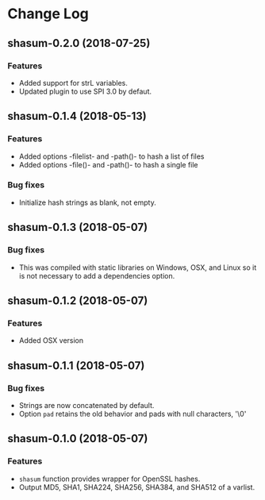 Change Log
==========

## shasum-0.2.0 (2018-07-25)

### Features

- Added support for strL variables.
- Updated plugin to use SPI 3.0 by defaut.

## shasum-0.1.4 (2018-05-13)

### Features

- Added options -filelist- and -path()- to hash a list of files
- Added options -file()- and -path()- to hash a single file

### Bug fixes

- Initialize hash strings as blank, not empty.

## shasum-0.1.3 (2018-05-07)

### Bug fixes

- This was compiled with static libraries on Windows, OSX, and Linux so
  it is not necessary to add a dependencies option.

## shasum-0.1.2 (2018-05-07)

### Features

- Added OSX version

## shasum-0.1.1 (2018-05-07)

### Bug fixes

- Strings are now concatenated by default.
- Option `pad` retains the old behavior and pads with null characters, '\0'

## shasum-0.1.0 (2018-05-07)

### Features

- `shasum` function provides wrapper for OpenSSL hashes.
- Output MD5, SHA1, SHA224, SHA256, SHA384, and SHA512 of a varlist.
